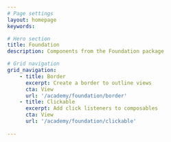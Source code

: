 ```yaml
---
# Page settings
layout: homepage
keywords:

# Hero section
title: Foundation
description: Components from the Foundation package

# Grid navigation
grid_navigation:
    - title: Border
      excerpt: Create a border to outline views
      cta: View
      url: '/academy/foundation/border'
    - title: Clickable
      excerpt: Add click listeners to composables
      cta: View
      url: '/academy/foundation/clickable'
      
---
```

